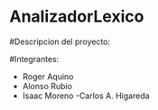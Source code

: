 # AnalizadorLexico

#Descripcion del proyecto:

#Integrantes:

- Roger Aquino
- Alonso Rubio
- Isaac Moreno
-Carlos A. Higareda
